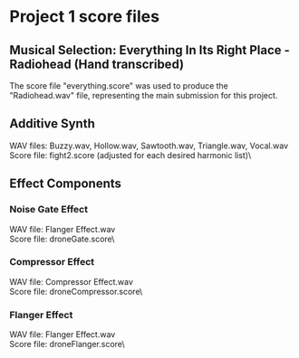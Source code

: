 # Project 1 score files
## Musical Selection: Everything In Its Right Place - Radiohead (Hand transcribed)
The score file "everything.score" was used to produce the "Radiohead.wav" file, representing the main submission for this project.

## Additive Synth
WAV files: Buzzy.wav, Hollow.wav, Sawtooth.wav, Triangle.wav, Vocal.wav\
Score file: fight2.score (adjusted for each desired harmonic list)\

## Effect Components
### Noise Gate Effect
WAV file: Flanger Effect.wav\
Score file: droneGate.score\

### Compressor Effect
WAV file: Compressor Effect.wav\
Score file: droneCompressor.score\

### Flanger Effect
WAV file: Flanger Effect.wav\
Score file: droneFlanger.score\
